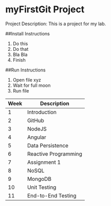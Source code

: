 # myFirstGit Project

Project Description: This is a project for my lab.

##Install Instructions
1. Do this
2. Do that
3. Bla Bla
4. Finish

##Run Instructions
1. Open file xyz
2. Wait for full moon
3. Run file

| Week  | Description |
| ------------- | ------------- |
| 1 | Introduction |
| 2 | GitHub |
| 3 | NodeJS |
| 4 | Angular |
| 5 | Data Persistence |
| 6 | Reactive Programming |
| 7 | Assignment 1 |
| 8 | NoSQL |
| 9 | MongoDB |
| 10 | Unit Testing |
| 11 | End-to-End Testing |
